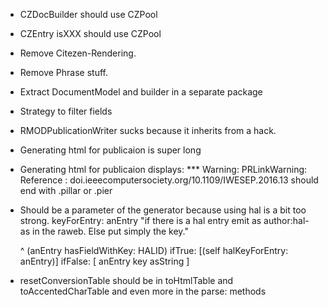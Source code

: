 - CZDocBuilder should use CZPool
- CZEntry isXXX should use CZPool
- Remove Citezen-Rendering.
- Remove Phrase stuff. 
- Extract DocumentModel and builder in a separate package

- Strategy to filter fields
- RMODPublicationWriter sucks because it inherits from a hack.
- Generating html for publicaion is super long
- Generating html for publicaion displays: *** Warning: PRLinkWarning: Reference : doi.ieeecomputersociety.org/10.1109/IWESEP.2016.13 should end with .pillar or .pier

- Should be a parameter of the generator because using hal is a bit too strong.
	keyForEntry: anEntry
	"if there is a hal entry emit as author:hal- as in the raweb. Else put simply the key."
	
	^ (anEntry hasFieldWithKey: HALID)
		ifTrue: [(self halKeyForEntry: anEntry)]
		ifFalse: [ anEntry key asString ]

- resetConversionTable should be in toHtmlTable and toAccentedCharTable
and even more in the parse: methods